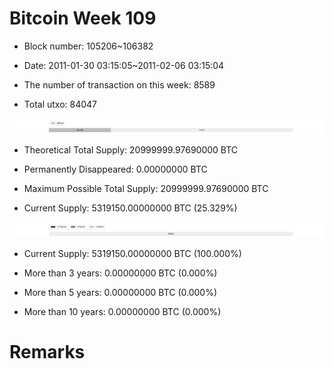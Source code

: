 # Bitcoin Week 109

- Block number: 105206~106382

- Date: 2011-01-30 03:15:05~2011-02-06 03:15:04

- The number of transaction on this week: 8589

- Total utxo: 84047

![](../images/mined_week109.png)

- Theoretical Total Supply: 20999999.97690000 BTC

- Permanently Disappeared: 0.00000000 BTC

- Maximum Possible Total Supply: 20999999.97690000 BTC

- Current Supply: 5319150.00000000 BTC (25.329%)

![](../images/year_week109.png)


- Current Supply: 5319150.00000000 BTC (100.000%)

- More than 3 years: 0.00000000 BTC (0.000%)

- More than 5 years: 0.00000000 BTC (0.000%)

- More than 10 years: 0.00000000 BTC (0.000%)

# Remarks

